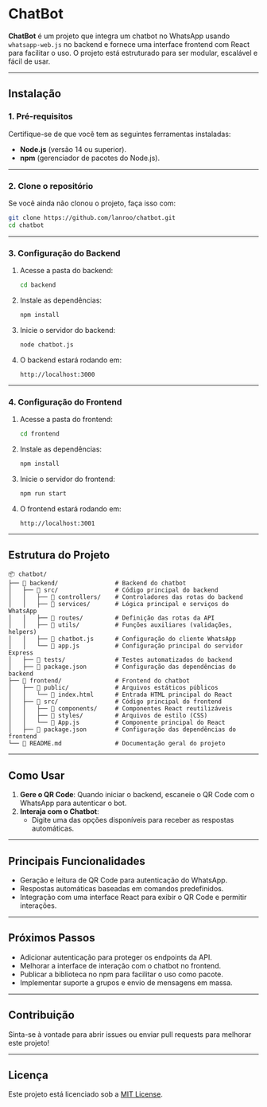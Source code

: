 
# **ChatBot**

**ChatBot** é um projeto que integra um chatbot no WhatsApp usando `whatsapp-web.js` no backend e fornece uma interface frontend com React para facilitar o uso. O projeto está estruturado para ser modular, escalável e fácil de usar.

---

## **Instalação**

### **1. Pré-requisitos**
Certifique-se de que você tem as seguintes ferramentas instaladas:
- **Node.js** (versão 14 ou superior).
- **npm** (gerenciador de pacotes do Node.js).

---

### **2. Clone o repositório**
Se você ainda não clonou o projeto, faça isso com:
```bash
git clone https://github.com/lanroo/chatbot.git
cd chatbot
```

---

### **3. Configuração do Backend**
1. Acesse a pasta do backend:
   ```bash
   cd backend
   ```
2. Instale as dependências:
   ```bash
   npm install
   ```
3. Inicie o servidor do backend:
   ```bash
   node chatbot.js
   ```
4. O backend estará rodando em:
   ```
   http://localhost:3000
   ```

---

### **4. Configuração do Frontend**
1. Acesse a pasta do frontend:
   ```bash
   cd frontend
   ```
2. Instale as dependências:
   ```bash
   npm install
   ```
3. Inicie o servidor do frontend:
   ```bash
   npm run start
   ```
4. O frontend estará rodando em:
   ```
   http://localhost:3001
   ```

---

## **Estrutura do Projeto**
```plaintext
📦 chatbot/
├── 📂 backend/                # Backend do chatbot
│   ├── 📂 src/                # Código principal do backend
│   │   ├── 📂 controllers/    # Controladores das rotas do backend
│   │   ├── 📂 services/       # Lógica principal e serviços do WhatsApp
│   │   ├── 📂 routes/         # Definição das rotas da API
│   │   ├── 📂 utils/          # Funções auxiliares (validações, helpers)
│   │   ├── 📝 chatbot.js      # Configuração do cliente WhatsApp
│   │   └── 📝 app.js          # Configuração principal do servidor Express
│   ├── 📂 tests/              # Testes automatizados do backend
│   ├── 📝 package.json        # Configuração das dependências do backend
├── 📂 frontend/               # Frontend do chatbot
│   ├── 📂 public/             # Arquivos estáticos públicos
│   │   └── 📝 index.html      # Entrada HTML principal do React
│   ├── 📂 src/                # Código principal do frontend
│   │   ├── 📂 components/     # Componentes React reutilizáveis
│   │   ├── 📂 styles/         # Arquivos de estilo (CSS)
│   │   └── 📝 App.js          # Componente principal do React
│   ├── 📝 package.json        # Configuração das dependências do frontend
└── 📝 README.md               # Documentação geral do projeto                
```

---

## **Como Usar**
1. **Gere o QR Code**: Quando iniciar o backend, escaneie o QR Code com o WhatsApp para autenticar o bot.
2. **Interaja com o Chatbot**:
   - Digite uma das opções disponíveis para receber as respostas automáticas.

---

## **Principais Funcionalidades**
- Geração e leitura de QR Code para autenticação do WhatsApp.
- Respostas automáticas baseadas em comandos predefinidos.
- Integração com uma interface React para exibir o QR Code e permitir interações.

---

## **Próximos Passos**
- Adicionar autenticação para proteger os endpoints da API.
- Melhorar a interface de interação com o chatbot no frontend.
- Publicar a biblioteca no npm para facilitar o uso como pacote.
- Implementar suporte a grupos e envio de mensagens em massa.

---

## **Contribuição**
Sinta-se à vontade para abrir issues ou enviar pull requests para melhorar este projeto!

---

## **Licença**
Este projeto está licenciado sob a [MIT License](LICENSE).
